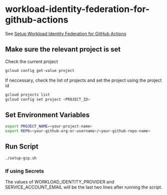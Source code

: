 # workload-identity-federation-for-github-actions

See [Setup Workload Identity Federation for GitHub Actions](https://www.notion.so/enspyr-resources/Setup-Workload-Identity-Federation-for-GitHub-Actions-dea8dc31ff704efda562376047e7a965)

## Make sure the relevant project is set

Check the current project

```sh
gcloud config get-value project
```

If neccessary, check the list of projects and set the project using the project id

```sh
gcloud projects list
gcloud config set project <PROJECT_ID>
```

## Set Environment Variables

```sh
export PROJECT_NAME=<your-project-name>
export REPO=<your-github-org-or-username>/<your-github-repo-name>
```

## Run Script

```sh
./setup-gcp.sh
```

### If using Secrets

The values of WORKLOAD_IDENTITY_PROVIDER and SERVICE_ACCOUNT_EMAIL will be the last two lines after running the script.
